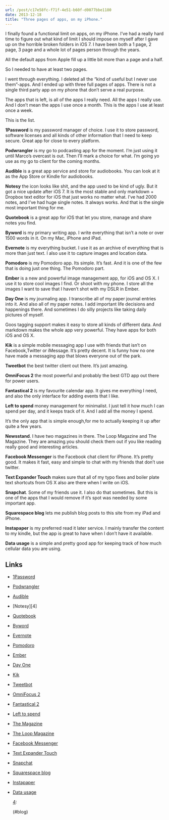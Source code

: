 ```yaml
---
url: /post/c17e58fc-f71f-4e51-b60f-d0077bbe1180
date: 2013-12-18
title: "Three pages of apps, on my iPhone."
---
```


I finally found a functional limit on apps, on my iPhone. I&#8217;ve had a really hard time to figure out what kind of limit I should impose on myself after I gave up on the horrible broken folders in iOS 7. I have been both a 1 page, 2 page, 3 page and a whole lot of pages person through the years.



All the default apps from Apple fill up a little bit more than a page and a half.



So I needed to have at least two pages.



I went through everything. I deleted all the &#8220;kind of useful but I never use them&#8221;-apps. And I ended up with three full pages of apps. There is not a single third party app on my phone that don&#8217;t serve a real purpose.



The apps that is left, is all of the apps I really need. All the apps I really use. And I don&#8217;t mean the apps I use once a month. This is the apps I use at least once a week.



This is the list.



**1Password** is my password manager of choice. I use it to store password, software licenses and all kinds of other information that I need to keep secure. Great app for close to every platform.



**Podwrangler** is my go to podcasting app for the moment. I&#8217;m just using it until Marco&#8217;s overcast is out. Then I&#8217;ll mark a choice for what. I&#8217;m going yo use as my go to client for the coming months.



**Audible** is a great app service and store for audiobooks. You can look at it as the App Store or Kindle for audiobooks.



**Notesy** the icon looks like shit, and the app used to be kind of ugly. But it got a nice update after iOS 7. It is the most stable and only markdown + Dropbox text editor for iOS that just works no matter what. I&#8217;ve had 2000 notes, and I&#8217;ve had huge single notes. It always works. And that is the single most important thing for me.



**Quotebook** is a great app for iOS that let you store, manage and share notes you find.



**Byword** is my primary writing app. I write everything that isn&#8217;t a note or over 1500 words in it. On my Mac, iPhone and iPad.



**Evernote** is my everything bucket. I use it as an archive of everything that is more than just text. I also use it to capture images and location data.



**Pomodoro** is my Pomodoro app. Its simple. It&#8217;s fast. And it is one of the few that is doing just one thing. The Pomodoro part.



**Ember** is a new and powerful image management app, for iOS and OS X. I use it to store cool images I find. Or shoot with my phone. I store all the images I want to save that I haven&#8217;t shot with my DSLR in Ember.



**Day One** is my journaling app. I transcribe all of my paper journal entries into it. And also all of my paper notes. I add important life decisions and happenings there. And sometimes I do silly projects like taking daily pictures of myself.



Goos tagging support makes it easy to store all kinds of different data. And markdown makes the whole app very powerful. They have apps for both iOS and OS X.



**Kik** is a simple mobile messaging app I use with friends that isn&#8217;t on Facebook,Twitter or iMessage. It&#8217;s pretty decent. It is funny how no one have made a messaging app that blows everyone out of the park.



**Tweetbot** the best twitter client out there. It&#8217;s just amazing.



**OmniFocus 2** the most powerful and probably the best GTD app out there for power users.



**Fantastical 2** is my favourite calendar app. It gives me everything I need, and also the only interface for adding events that I like.



**Left to spend** money management for minimalist. I just tell it how much I can spend per day, and it keeps track of it. And I add all the money I spend.



It&#8217;s the only app that is simple enough,for me to actually keeping it up after quite a few years.



**Newsstand**. I have two magazines in there. The Loop Magazine and The Magazine. They are amazing.you should check them out if you like reading really good and interesting articles.



**Facebook Messenger** is the Facebook chat client for iPhone. It&#8217;s pretty good. It makes it fast, easy and simple to chat with my friends that don&#8217;t use twitter.



**Text Expander Touch** makes sure that all of my typo fixes and boiler plate text shortcuts from OS X also are there when I write on iOS.



**Snapchat**. Some of my friends use it. I also do that sometimes. But this is one of the apps that I would remove if it&#8217;s spot was needed by some important app.



**Squarespace blog** lets me publish blog posts to this site from my iPad and iPhone.



**Instapaper** is my preferred read it later service. I mainly transfer the content to my kindle, but the app is great to have when I don&#8217;t have it available.



**Data usage** is a simple and pretty good app for keeping track of how much cellular data you are using.



## Links



  * [1Password][1]</p> 

  * [Podwrangler][2]



  * [Audible][3]



  * \[Notesy\]\[4\]



  * [Quotebook][4]



  * [Byword][5]



  * [Evernote][6]



  * [Pomodoro][7]



  * [Ember][8]



  * [Day One][9]



  * [Kik][10]



  * [Tweetbot][11]



  * [OmniFocus 2][12]



  * [Fantastical 2][13]



  * [Left to spend][14]



  * [The Magazine][15]



  * [The Loop Magazine][16]



  * [Facebook Messenger][17]



  * [Text Expander Touch][18]



  * [Snapchat][19]



  * [Squarespace blog][20]



  * [Instapaper][21]



  * [Data usage][22]

    

    [4]:

  

    (#blog)



 [1]: https://agilebits.com/onepassword

 [2]: https://itunes.apple.com/us/app/pod-wrangler-podcasts-made/id692068382?mt=8

 [3]: http://www.audible.com

 [4]: http://quotebookapp.com

 [5]: http://bywordapp.com

 [6]: http://evernote.com

 [7]: https://itunes.apple.com/us/app/pomodoro-timer-focus-on-your/id703145045

 [8]: https://realmacsoftware.com/ember

 [9]: http://dayoneapp.com

 [10]: http://kik.com

 [11]: http://tapbots.com/software/tweetbot/

 [12]: https://www.omnigroup.com/omnifocus

 [13]: http://flexibits.com/fantastical-iphone

 [14]: https://itunes.apple.com/us/app/left-to-spend/id389245325

 [15]: http://the-magazine.org

 [16]: http://www.loopinsight.com/magazine/

 [17]: https://www.facebook.com/mobile/messenger

 [18]: http://smilesoftware.com/TextExpander/touch/index.html

 [19]: http://www.snapchat.com

 [20]: http://www.squarespace.com/apps/#intro

 [21]: http://www.instapaper.com

 [22]: https://itunes.apple.com/us/app/data-usage/id386950560